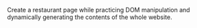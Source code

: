 Create a restaurant page while practicing DOM manipulation and dynamically generating the contents of the whole website.
